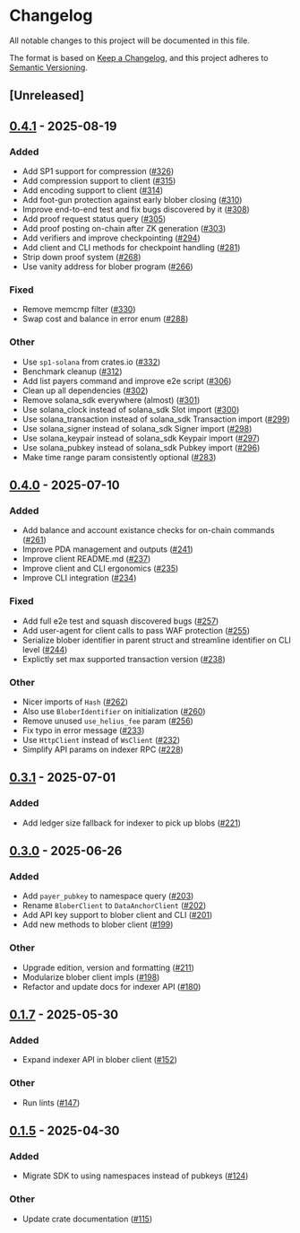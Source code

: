 # Changelog

All notable changes to this project will be documented in this file.

The format is based on [Keep a Changelog](https://keepachangelog.com/en/1.0.0/),
and this project adheres to [Semantic Versioning](https://semver.org/spec/v2.0.0.html).

## [Unreleased]

## [0.4.1](https://github.com/nitro-svm/data-anchor/compare/data-anchor-client-v0.4.0...data-anchor-client-v0.4.1) - 2025-08-19

### Added

- Add SP1 support for compression ([#326](https://github.com/nitro-svm/data-anchor/pull/326))
- Add compression support to client ([#315](https://github.com/nitro-svm/data-anchor/pull/315))
- Add encoding support to client ([#314](https://github.com/nitro-svm/data-anchor/pull/314))
- Add foot-gun protection against early blober closing ([#310](https://github.com/nitro-svm/data-anchor/pull/310))
- Improve end-to-end test and fix bugs discovered by it ([#308](https://github.com/nitro-svm/data-anchor/pull/308))
- Add proof request status query ([#305](https://github.com/nitro-svm/data-anchor/pull/305))
- Add proof posting on-chain after ZK generation ([#303](https://github.com/nitro-svm/data-anchor/pull/303))
- Add verifiers and improve checkpointing ([#294](https://github.com/nitro-svm/data-anchor/pull/294))
- Add client and CLI methods for checkpoint handling ([#281](https://github.com/nitro-svm/data-anchor/pull/281))
- Strip down proof system ([#268](https://github.com/nitro-svm/data-anchor/pull/268))
- Use vanity address for blober program ([#266](https://github.com/nitro-svm/data-anchor/pull/266))

### Fixed

- Remove memcmp filter ([#330](https://github.com/nitro-svm/data-anchor/pull/330))
- Swap cost and balance in error enum ([#288](https://github.com/nitro-svm/data-anchor/pull/288))

### Other

- Use `sp1-solana` from crates.io ([#332](https://github.com/nitro-svm/data-anchor/pull/332))
- Benchmark cleanup ([#312](https://github.com/nitro-svm/data-anchor/pull/312))
- Add list payers command and improve e2e script ([#306](https://github.com/nitro-svm/data-anchor/pull/306))
- Clean up all dependencies ([#302](https://github.com/nitro-svm/data-anchor/pull/302))
- Remove solana_sdk everywhere (almost) ([#301](https://github.com/nitro-svm/data-anchor/pull/301))
- Use solana_clock instead of solana_sdk Slot import ([#300](https://github.com/nitro-svm/data-anchor/pull/300))
- Use solana_transaction instead of solana_sdk Transaction import ([#299](https://github.com/nitro-svm/data-anchor/pull/299))
- Use solana_signer instead of solana_sdk Signer import ([#298](https://github.com/nitro-svm/data-anchor/pull/298))
- Use solana_keypair instead of solana_sdk Keypair import ([#297](https://github.com/nitro-svm/data-anchor/pull/297))
- Use solana_pubkey instead of solana_sdk Pubkey import ([#296](https://github.com/nitro-svm/data-anchor/pull/296))
- Make time range param consistently optional ([#283](https://github.com/nitro-svm/data-anchor/pull/283))

## [0.4.0](https://github.com/nitro-svm/data-anchor/compare/data-anchor-client-v0.3.1...data-anchor-client-v0.4.0) - 2025-07-10

### Added

- Add balance and account existance checks for on-chain commands ([#261](https://github.com/nitro-svm/data-anchor/pull/261))
- Improve PDA management and outputs ([#241](https://github.com/nitro-svm/data-anchor/pull/241))
- Improve client README.md ([#237](https://github.com/nitro-svm/data-anchor/pull/237))
- Improve client and CLI ergonomics ([#235](https://github.com/nitro-svm/data-anchor/pull/235))
- Improve CLI integration ([#234](https://github.com/nitro-svm/data-anchor/pull/234))

### Fixed

- Add full e2e test and squash discovered bugs ([#257](https://github.com/nitro-svm/data-anchor/pull/257))
- Add user-agent for client calls to pass WAF protection ([#255](https://github.com/nitro-svm/data-anchor/pull/255))
- Serialize blober identifier in parent struct and streamline identifier on CLI level ([#244](https://github.com/nitro-svm/data-anchor/pull/244))
- Explictly set max supported transaction version ([#238](https://github.com/nitro-svm/data-anchor/pull/238))

### Other

- Nicer imports of `Hash` ([#262](https://github.com/nitro-svm/data-anchor/pull/262))
- Also use `BloberIdentifier` on initialization ([#260](https://github.com/nitro-svm/data-anchor/pull/260))
- Remove unused `use_helius_fee` param ([#256](https://github.com/nitro-svm/data-anchor/pull/256))
- Fix typo in error message ([#233](https://github.com/nitro-svm/data-anchor/pull/233))
- Use `HttpClient` instead of `WsClient` ([#232](https://github.com/nitro-svm/data-anchor/pull/232))
- Simplify API params on indexer RPC ([#228](https://github.com/nitro-svm/data-anchor/pull/228))

## [0.3.1](https://github.com/nitro-svm/data-anchor/compare/data-anchor-client-v0.3.0...data-anchor-client-v0.3.1) - 2025-07-01

### Added

- Add ledger size fallback for indexer to pick up blobs ([#221](https://github.com/nitro-svm/data-anchor/pull/221))

## [0.3.0](https://github.com/nitro-svm/data-anchor/compare/data-anchor-client-v0.2.0...data-anchor-client-v0.3.0) - 2025-06-26

### Added

- Add `payer_pubkey` to namespace query ([#203](https://github.com/nitro-svm/data-anchor/pull/203))
- Rename `BloberClient` to `DataAnchorClient` ([#202](https://github.com/nitro-svm/data-anchor/pull/202))
- Add API key support to blober client and CLI ([#201](https://github.com/nitro-svm/data-anchor/pull/201))
- Add new methods to blober client ([#199](https://github.com/nitro-svm/data-anchor/pull/199))

### Other

- Upgrade edition, version and formatting ([#211](https://github.com/nitro-svm/data-anchor/pull/211))
- Modularize blober client impls ([#198](https://github.com/nitro-svm/data-anchor/pull/198))
- Refactor and update docs for indexer API ([#180](https://github.com/nitro-svm/data-anchor/pull/180))

## [0.1.7](https://github.com/nitro-svm/nitro-data-module/compare/nitro-da-client-v0.1.6...nitro-da-client-v0.1.7) - 2025-05-30

### Added

- Expand indexer API in blober client ([#152](https://github.com/nitro-svm/nitro-data-module/pull/152))

### Other

- Run lints ([#147](https://github.com/nitro-svm/nitro-data-module/pull/147))

## [0.1.5](https://github.com/nitro-svm/nitro-data-module/compare/nitro-da-client-v0.1.4...nitro-da-client-v0.1.5) - 2025-04-30

### Added

- Migrate SDK to using namespaces instead of pubkeys ([#124](https://github.com/nitro-svm/nitro-data-module/pull/124))

### Other

- Update crate documentation ([#115](https://github.com/nitro-svm/nitro-data-module/pull/115))
